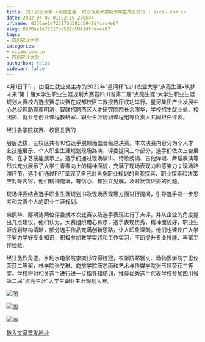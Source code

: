 ```yaml
---
title: 四川农业大学->点亮生涯  职业规划大赛助力学生成长前行 | sicau.com.cn
date: 2022-04-07 01:22:18.288544
urlname: 8370ae1e72317bd581c5941dfcac4e87
slug: 8370ae1e72317bd581c5941dfcac4e87
tags: 
- 四川农业大学
categories:
- sicau.com.cn
- 四川农业大学
authorbox: false
sidebar: false
---
```

4月1日下午，由招生就业处主办的2022年“星河杯”四川农业大学“点亮生涯•筑梦未来”第十届大学生职业生涯规划大赛暨四川省第二届“点亮生涯”大学生职业生涯规划大赛校内选拔赛总决赛在成都校区二教报告厅成功举行。星河集团产业发展中心总经理助理鄢明涛，智联招聘西区人才研究院院长余照华，学校招生就业处、校团委、就业与创业课程教研室、职业生涯规划课程组等负责人共同担任评委。  

经过各学院初赛、校区复赛的
<!--more-->
层层选拔，三校区共有10位选手脱颖而出晋级总决赛。本次决赛内容分为个人才艺技能展示、个人职业生涯规划现场路演、评委提问三个部分，选手们依次上台展示。在才艺技能展示上，选手们通过现场演讲、诗歌朗诵、吉他弹唱、舞蹈表演等形式充分展示了大学生青春向上的精神面貌，充满了现场表现力和感染力；现场路演环节，选手们通过PPT呈现了自己对自身职业规划的自我探索、职业探索和决策应对等内容，他们精神饱满，有信心，有独立见解，及时反馈评委的问题。

现场评委结合选手职业生涯规划书及现场表现等方面进行提问，引导选手进一步思考和完善个人的职业生涯规划。

余照华、鄢明涛两位评委就本次比赛以及选手表现进行了点评，并从企业的角度提出几点建议。他们认为，大赛组织用心有序，选手表现优秀，精神面貌好，职业生涯规划结构清晰，部分选手作品充满创新思路，让人印象深刻。他们也建议广大学子努力学好专业知识，积极参加教学实践和工作实习，不断提升专业技能、丰富工作经验。

经过激烈角逐，水利水电学院李奕杉夺得桂冠，农学院邓雅文、动物医学院宁思仪荣获二等奖，林学院张艾琳、商旅学院唐芯雨和艺术与传媒学院张玉婷荣获三等奖。学校将对相关选手进行进一步指导和培训，推荐优秀选手代表学校参加四川省第二届“点亮生涯”大学生职业生涯规划大赛。

![图](https://news.sicau.edu.cn/__local/2/B5/6D/8064B0CCADAE92B27AB435A9E05_B017A560_1868C.png)

![图](https://news.sicau.edu.cn/__local/5/C7/28/1226ACE08F395758DE0E128FDE4_E1C8D6EE_1C6AB.png)

![图](https://news.sicau.edu.cn/__local/5/47/D0/942DECF427F36A81FFD44B8A335_EE354810_15FCF.png)

[转入文章首发地址](https://news.sicau.edu.cn/info/1078/67226.htm)